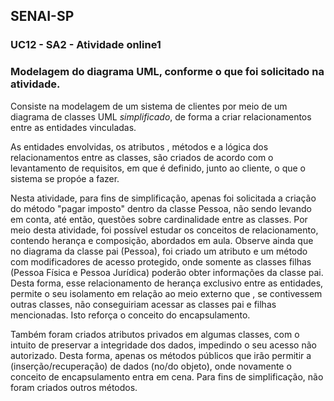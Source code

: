 ## SENAI-SP

### UC12 - SA2 - Atividade online1

### Modelagem do diagrama UML, conforme o que foi solicitado na atividade.

Consiste na modelagem de um sistema de clientes por meio de um diagrama de classes UML _simplificado_, de forma a criar relacionamentos entre as entidades vinculadas. 

As entidades envolvidas, os atributos , métodos e a lógica dos relacionamentos entre as classes, são criados de acordo com o levantamento de requisitos, em que é definido, junto ao cliente, o que o sistema se propóe a fazer.

Nesta atividade, para fins de simplificação, apenas foi solicitada a criação do método "pagar imposto" dentro da classe Pessoa, não sendo levando em conta, até então, questões sobre cardinalidade entre as classes. Por meio desta atividade, foi possível estudar os conceitos de relacionamento, contendo herança e composição, abordados em aula. Observe ainda que no diagrama da classe pai (Pessoa), foi  criado um atributo e um método com modificadores de acesso protegido, onde somente as classes filhas (Pessoa Física e Pessoa Jurídica) poderão obter informações da classe pai. Desta forma, esse relacionamento de herança exclusivo entre as entidades, permite o seu isolamento em relação ao meio externo que , se contivessem outras classes,  não conseguiriam acessar as classes pai e filhas mencionadas.  Isto reforça o conceito do encapsulamento.   

Também foram criados atributos privados em algumas classes, com o intuito de preservar a integridade dos dados, impedindo o seu acesso não autorizado. Desta forma, apenas os métodos públicos que irão permitir a (inserção/recuperação) de dados (no/do objeto), onde novamente o conceito de encapsulamento entra em cena. Para fins de simplificação, não foram criados outros métodos.





